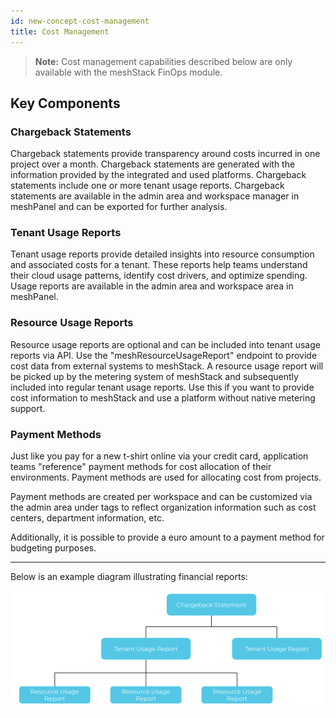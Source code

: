 ```yaml
---
id: new-concept-cost-management
title: Cost Management
---
```


> **Note:** Cost management capabilities described below are only available with the meshStack FinOps module.

## Key Components

### Chargeback Statements

Chargeback statements provide transparency around costs incurred in one project over a month. Chargeback statements are generated with the information provided by the integrated and used platforms. Chargeback statements include one or more tenant usage reports. Chargeback statements are available in the admin area and workspace manager in meshPanel and can be exported for further analysis.

### Tenant Usage Reports

Tenant usage reports provide detailed insights into resource consumption and associated costs for a tenant. These reports help teams understand their cloud usage patterns, identify cost drivers, and optimize spending. Usage reports are available in the admin area and workspace area in meshPanel.

### Resource Usage Reports

 Resource usage reports are optional and can be included into tenant usage reports via API. Use the "meshResourceUsageReport" endpoint to provide cost data from external systems to meshStack. A resource usage report will be picked up by the metering system of meshStack and subsequently included into regular tenant usage reports. Use this if you want to provide cost information to meshStack and use a platform without native metering support.

### Payment Methods

Just like you pay for a new t-shirt online via your credit card, application teams "reference" payment methods for cost allocation of their environments. Payment methods are used for allocating cost from projects.

Payment methods are created per workspace and can be customized via the admin area under tags to reflect organization information such as cost centers, department information, etc.

Additionally, it is possible to provide a euro amount to a payment method for budgeting purposes.

---

Below is an example diagram illustrating financial reports:

![Cost Management and Financial Reports Diagram](./assets/new_concept/concept_financialreports.png)

